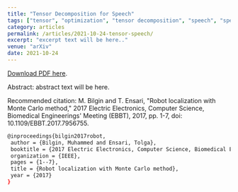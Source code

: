 ```yaml
---
title: "Tensor Decomposition for Speech"
tags: ["tensor", "optimization", "tensor decomposition", "speech", "speech processing"]
category: articles
permalink: /articles/2021-10-24-tensor-speech/
excerpt: "excerpt text will be here.."
venue: "arXiv"
date: 2021-10-24
---
```


<a href="https://mebilgin.com/papers/factor.pdf">Download PDF here</a>.

Abstract: abstract text will be here.

Recommended citation: M. Bilgin and T. Ensari, "Robot localization with Monte Carlo method," 2017 Electric Electronics, Computer Science, Biomedical Engineerings' Meeting (EBBT), 2017, pp. 1-7, doi: 10.1109/EBBT.2017.7956755.
<br>


```bash
@inproceedings{bilgin2017robot,
 author = {Bilgin, Muhammed and Ensari, Tolga},
 booktitle = {2017 Electric Electronics, Computer Science, Biomedical Engineerings Meeting (EBBT)},
 organization = {IEEE},
 pages = {1--7},
 title = {Robot localization with Monte Carlo method},
 year = {2017}
}
```